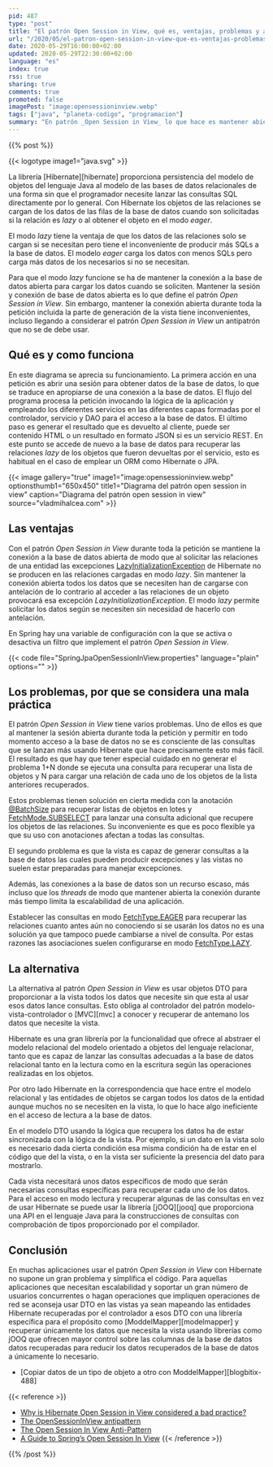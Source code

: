 ```yaml
---
pid: 487
type: "post"
title: "El patrón Open Session in View, qué es, ventajas, problemas y alternativas"
url: "/2020/05/el-patron-open-session-in-view-que-es-ventajas-problemas-y-alternativas/"
date: 2020-05-29T16:00:00+02:00
updated: 2020-05-29T22:30:00+02:00
language: "es"
index: true
rss: true
sharing: true
comments: true
promoted: false
imagePost: "image:opensessioninview.webp"
tags: ["java", "planeta-codigo", "programacion"]
summary: "En patrón _Open Session in View_ lo que hace es mantener abierta la conexión a la base de datos durante toda la petición a un servidor. Esto tiene la ventaja de que en cualquier momento es posible recuperar datos de la base de datos, incluso desde las vistas pero tiene inconvenientes ya que las conexiones a la base de datos son un recurso escaso. Si además durante la petición se hacen peticiones a otros servicios que añaden tiempo de procesamiento la aplicación es posible que tenga problemas de escalabilidad con muchos usuarios y peticiones durante un corto periodo de tiempo."
---
```


{{% post %}}

{{< logotype image1="java.svg" >}}

La librería [Hibernate][hibernate] proporciona persistencia del modelo de objetos del lenguaje Java al modelo de las bases de datos relacionales de una forma sin que el programador necesite lanzar las consultas SQL directamente por lo general. Con Hibernate los objetos de las relaciones se cargan de los datos de las filas de la base de datos cuando son solicitadas si la relación es _lazy_ o al obtener el objeto en el modo _eager_.

El modo _lazy_ tiene la ventaja de que los datos de las relaciones solo se cargan si se necesitan pero tiene el inconveniente de producir más SQLs a la base de datos. El modelo _eager_ carga los datos con menos SQLs pero carga más datos de los necesarios si no se necesitan.

Para que el modo _lazy_ funcione se ha de mantener la conexión a la base de datos abierta para cargar los datos cuando se soliciten. Mantener la sesión y conexión de base de datos abierta es lo que define el patrón _Open Session in View_. Sin embargo, mantener la conexión abierta durante toda la petición incluida la parte de generación de la vista tiene inconvenientes, incluso llegando a considerar el patrón _Open Session in View_ un antipatrón que no se de debe usar.

## Qué es y como funciona

En este diagrama se aprecia su funcionamiento. La primera acción en una petición es abrir una sesión para obtener datos de la base de datos, lo que se traduce en apropiarse de una conexión a la base de datos. El flujo del programa procesa la petición invocando la lógica de la aplicación y empleando los diferentes servicios en las diferentes capas formadas por el controlador, servicio y DAO para el acceso a la base de datos. El último paso es generar el resultado que es devuelto al cliente, puede ser contenido HTML o un resultado en formato JSON si es un servicio REST. En este punto se accede de nuevo a la base de datos para recuperar las relaciones _lazy_ de los objetos que fueron devueltas por el servicio, esto es habitual en el caso de emplear un ORM como Hibernate o JPA.

{{< image
    gallery="true"
    image1="image:opensessioninview.webp" optionsthumb1="650x450" title1="Diagrama del patrón open session in view"
    caption="Diagrama del patrón open session in view" source="vladmihalcea.com" >}}

## Las ventajas

Con el patrón _Open Session in View_ durante toda la petición se mantiene la conexión a la base de datos abierta de modo que al solicitar las relaciones de una entidad las excepciones [LazyInitializationException](https://docs.jboss.org/hibernate/stable/core/javadocs/org/hibernate/LazyInitializationException.html) de Hibernate no se producen en las relaciones cargadas en modo _lazy_. Sin mantener la conexión abierta todos los datos que se necesiten han de cargarse con antelación de lo contrario al acceder a las relaciones de un objeto provocará esa excepción _LazyInitializationException_. El modo _lazy_ permite solicitar los datos según se necesiten sin necesidad de hacerlo con antelación.

En Spring hay una variable de configuración con la que se activa o desactiva un filtro que implement el patrón _Open Session in View_.

{{< code file="SpringJpaOpenSessionInView.properties" language="plain" options="" >}}

## Los problemas, por que se considera una mala práctica

El patrón _Open Session in View_ tiene varios problemas. Uno de ellos es que al mantener la sesión abierta durante toda la petición y permitir en todo momento acceso a la base de datos no se es consciente de las consultas que se lanzan más usando Hibernate que hace precisamente esto más fácil. El resultado es que hay que tener especial cuidado en no generar el problema 1+N donde se ejecuta una consulta para recuperar una lista de objetos y N para cargar una relación de cada uno de los objetos de la lista anteriores recuperados.

Estos problemas tienen solución en cierta medida con la anotación [@BatchSize](https://docs.jboss.org/hibernate/stable/orm/javadocs/org/hibernate/annotations/BatchSize.html) para recuperar listas de objetos en lotes y [FetchMode.SUBSELECT](https://docs.jboss.org/hibernate/stable/orm/javadocs/org/hibernate/annotations/FetchMode.html) para lanzar una consulta adicional que recupere los objetos de las relaciones. Su inconveniente es que es poco flexible ya que su uso con anotaciones afectan a todas las consultas.

El segundo problema es que la vista es capaz de generar consultas a la base de datos las cuales pueden producir excepciones y las vistas no suelen estar preparadas para manejar excepciones.

Además, las conexiones a la base de datos son un recurso escaso, más incluso que los _threads_ de modo que mantener abierta la conexión durante más tiempo limita la escalabilidad de una aplicación.

Establecer las consultas en modo [FetchType.EAGER](https://docs.jboss.org/hibernate/stable/orm/javadocs/org/hibernate/jpamodelgen/xml/jaxb/FetchType.html) para recuperar las relaciones cuanto antes aún no conociendo si se usarán los datos no es una solución ya que tampoco puede cambiarse a nivel de consulta. Por estas razones las asociaciones suelen configurarse en modo [FetchType.LAZY](https://docs.jboss.org/hibernate/stable/orm/javadocs/org/hibernate/jpamodelgen/xml/jaxb/FetchType.html).

## La alternativa

La alternativa al patrón _Open Session in View_ es usar objetos DTO para proporcionar a la vista todos los datos que necesite sin que esta al usar esos datos lance consultas. Esto obliga al controlador del patrón modelo-vista-controlador o [MVC][mvc] a conocer y recuperar de antemano los datos que necesite la vista.

Hibernate es una gran librería por la funcionalidad que ofrece al abstraer el modelo relacional del modelo orientado a objetos del lenguaje relacionar, tanto que es capaz de lanzar las consultas adecuadas a la base de datos relacional tanto en la lectura como en la escritura según las operaciones realizadas en los objetos.

Por otro lado Hibernate en la correspondencia que hace entre el modelo relacional y las entidades de objetos se cargan todos los datos de la entidad aunque muchos no se necesiten en la vista, lo que lo hace algo ineficiente en el acceso de lectura a la base de datos.

En el modelo DTO usando la lógica que recupera los datos ha de estar sincronizada con la lógica de la vista. Por ejemplo, si un dato en la vista solo es necesario dada cierta condición esa misma condición ha de estar en el código que del la vista, o en la vista ser suficiente la presencia del dato para mostrarlo.

Cada vista necesitará unos datos específicos de modo que serán necesarias consultas específicas para recuperar cada uno de los datos. Para el acceso en modo lectura y recuperar algunas de las consultas en vez de usar Hibernate se puede usar la librería [jOOQ][jooq] que proporciona una API en el lenguaje Java para la construcciones de consultas con comprobación de tipos proporcionado por el compilador.

## Conclusión

En muchas aplicaciones usar el patrón _Open Session in View_ con Hibernate no supone un gran problema y simplifica el código. Para aquellas aplicaciones que necesitan escalabilidad y soportar un gran número de usuarios concurrentes o hagan operaciones que impliquen operaciones de red se aconseja usar DTO en las vistas ya sean mapeando las entidades Hibernate recuperadas por el controlador a esos DTO con una librería específica para el propósito como [ModdelMapper][modelmapper] y recuperar únicamente los datos que necesita la vista usando librerías como jOOQ que ofrecen mayor control sobre las columnas de la base de datos datos recuperadas para reducir los datos recuperados de la base de datos a únicamente lo necesario.

* [Copiar datos de un tipo de objeto a otro con ModdelMapper][blogbitix-488]

{{< reference >}}
* [Why is Hibernate Open Session in View considered a bad practice?](https://stackoverflow.com/questions/1103363/why-is-hibernate-open-session-in-view-considered-a-bad-practice)
* [The OpenSessionInView antipattern](https://blog.frankel.ch/the-opensessioninview-antipattern/)
* [The Open Session In View Anti-Pattern](https://vladmihalcea.com/the-open-session-in-view-anti-pattern/)
* [A Guide to Spring’s Open Session In View](https://www.baeldung.com/spring-open-session-in-view)
{{< /reference >}}

{{% /post %}}
